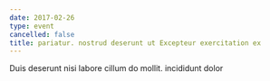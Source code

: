 ```yaml
---
date: 2017-02-26
type: event
cancelled: false
title: pariatur. nostrud deserunt ut Excepteur exercitation ex
---
```

Duis deserunt nisi labore cillum do mollit. incididunt dolor